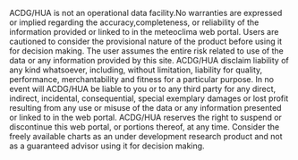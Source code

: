 ACDG/HUA is not an operational data facility.No warranties 
are expressed or implied regarding the accuracy,completeness,
or reliability of the information provided or linked to in the meteoclima 
web portal. Users are cautioned to consider the provisional nature of the product 
before using it for decision making. The user assumes the entire risk
related to use of the data or any information provided by this site. 
ACDG/HUA disclaim liability of any kind whatsoever, including, 
without limitation, liability for quality, performance, merchantability
and fitness for a particular purpose. In no event will ACDG/HUA be liable
to you or to any third party for any direct, indirect, incidental, 
consequential, special exemplary damages or lost profit resulting from 
any use or misuse of the data or any information presented or linked to in the web portal. 
ACDG/HUA reserves the right to suspend or discontinue this web portal, or portions thereof, at any time.
Consider the freely available charts as an under development research product 
and not as a guaranteed advisor using it for decision making.
